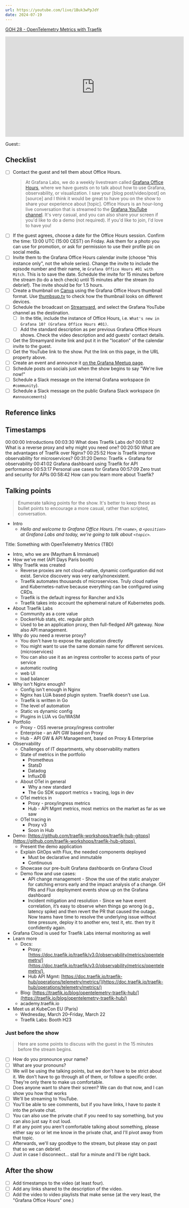 ```yaml
---
url: https://youtube.com/live/1Buk3wPpJdY
date: 2024-07-19
---
```

[GOH 28 - OpenTelemetry Metrics with Traefik](GOH%2028%20-%20OpenTelemetry%20Metrics%20with%20Traefik.md)

<iframe width="560" height="315" src="https://www.youtube.com/embed/1Buk3wPpJdY" title="YouTube video player" frameborder="0" allow="accelerometer; autoplay; clipboard-write; encrypted-media; gyroscope; picture-in-picture" allowfullscreen></iframe>


Guest:: 

## Checklist

- [ ] Contact the guest and tell them about Office Hours.
	> At Grafana Labs, we do a weekly livestream called [Grafana Office Hours](https://www.youtube.com/watch?v=uk7NoagbJ28&list=PLDGkOdUX1Ujrrse-cdj20RRah9hyHdxBu), where we have guests on to talk about how to use Grafana, observability, or visualization. I saw your [blog post/video/post] on [source] and I think it would be great to have you on the show to share your experience about [topic].
	Office Hours is an hour-long live conversation that is streamed to the [Grafana YouTube channel](https://youtube.com/@grafana). It's very casual, and you can also share your screen if you'd like to do a demo (not required). If you'd like to join, I'd love to have you! 
- [ ] If the guest agrees, choose a date for the Office Hours session. Confirm the time: 13:00 UTC (15:00 CEST) on Friday. Ask them for a photo you can use for promotion, or ask for permission to use their profile pic on social media.
- [ ] Invite them to the Grafana Office Hours calendar invite (choose "this instance only", not the whole series). Change the invite to include the episode number and their name, ie `Grafana Office Hours #01 with Mitch`. This is to save the date. Schedule the invite for 15 minutes before the stream (to do a tech check) until 15 minutes after the stream (to debrief). The invite should be for 1.5 hours.
- [ ] Create a thumbnail on [Canva](https://canva.com) using the Grafana Office Hours thumbnail format. Use [thumbsup.tv](https://thumbsup.tv) to check how the thumbnail looks on different devices.
- [ ] Schedule the broadcast on [Streamyard](https://streamyard.com), and select the Grafana YouTube channel as the destination.
	- [ ] In the title, include the instance of Office Hours, i.e. `What's new in Grafana 10? (Grafana Office Hours #01)`.
	- [ ] Add the standard description as per previous Grafana Office Hours shows. Check the video description and add guests' contact details.
- [ ] Get the Streamyard invite link and put it in the "location" of the calendar invite to the guest.
- [ ] Get the YouTube link to the show. Put the link on this page, in the URL property above.
- [ ] Create an event and announce it [on the Grafana Meetup page](https://www.meetup.com/grafana-friends-virtual-meetup-group/).
- [ ] Schedule posts on socials just when the show begins to say "We're live now!"
- [ ] Schedule a Slack message on the internal Grafana workspace (in `#community`).
- [ ] Schedule a Slack message on the public Grafana Slack workspace (in `#announcements`)

## Reference links



## Timestamps

00:00:00 Introductions
00:03:30 What does Traefik Labs do?
00:08:12 What is a reverse proxy and why might you need one?
00:20:50 What are the advantages of Traefik over Nginx?
00:25:52 How is Traefik improve observability for microservices?
00:31:20 Demo: Traefik + Grafana for observability
00:41:02 Grafana dashboard using Traefik for API performance
00:53:17 Personal use cases for Grafana
00:57:09 Zero trust and security for APIs
00:58:42 How can you learn more about Traefik?


## Talking points

> Enumerate talking points for the show. It's better to keep these as bullet points to encourage a more casual, rather than scripted, conversation.

- Intro
	- *Hello and welcome to Grafana Office Hours. I'm `<name>`, a `<position>` at Grafana Labs and today, we're going to talk about `<topic>`.*

Title: Something with OpenTelemetry Metrics (TBD)


- Intro, who we are (Maytham & Immánuel)  
- How we’ve met (API Days Paris booth)    
- Why Traefik was created
	- Reverse proxies are not cloud-native, dynamic configuration did not exist. Service discovery was very early/nonexistent.
	- Traefik automates thousands of microservices. Truly cloud native and Kubernetes-native because everything can be configured using CRDs.
	- Traefik is the default ingress for Rancher and k3s
	- Traefik takes into account the ephemeral nature of Kubernetes pods.
- About Traefik Labs
	- Community as a core value
	- DockerHub stats, etc. regular pitch
	- Used to be an application proxy, then full-fledged API gateway. Now also API management.
- Why do you need a reverse proxy?
	- You don't have to expose the application directly
	- You might want to use the same domain name for different services. (microservices)
	- You can also use it as an ingress controller to access parts of your service
	- automatic routing
	- web UI
	- load balancer
- Why isn't Nginx enough?
	- Config isn't enough in Nginx
	- Nginx has LUA based plugin system. Traefik doesn't use Lua.
	- Traefik is written in Go
	- The level of automation
	- Static vs dynamic config
	- Plugins in LUA vs Go/WASM
- Portfolio
	- Proxy - OSS reverse proxy/ingress controller
	- Enterprise - an API GW based on Proxy
	- Hub - API GW & API Management, based on Proxy & Enterprise
- Observability
	- Challenges of IT departments, why observability matters
	- State of metrics in the portfolio
		- Prometheus
		- StatsD
		- Datadog
		- InfluxDB
	- About OTel in general
		- Why a new standard
		- The Go SDK support metrics + tracing, logs in dev
	- OTel metrics in
		- Proxy - proxy/ingress metrics
		- Hub - API Mgmt metrics, most metrics on the market as far as we saw
	- OTel tracing in
		- Proxy v3
		- Soon in Hub
- Demo: [https://github.com/traefik-workshops/traefik-hub-gitops](https://github.com/traefik-workshops/traefik-hub-gitops) 
	- Present the demo application
	- Explain GitOps with Flux, the needed components deployed
		- Must be declarative and immutable
		- Continuous
	- Showcase our pre-built Grafana dashboards on Grafana Cloud
	- Demo flow and use cases:
		- API change management - Show the use of the static analyzer for catching errors early and the impact analysis of a change. GH PRs and Flux deployment events show up on the Grafana dashboard
		- Incident mitigation and resolution - Since we have event correlation, it’s easy to observe when things go wrong (e.g., latency spike) and then revert the PR that caused the outage. Now teams have time to resolve the underlying issue without time pressure, deploy it to another env, test it, etc. then try it confidently again.
- Grafana Cloud is used for Traefik Labs internal monitoring as well
- Learn more
	- Docs: 
		- Proxy: [https://doc.traefik.io/traefik/v3.0/observability/metrics/opentelemetry/](https://doc.traefik.io/traefik/v3.0/observability/metrics/opentelemetry/) 
		- Hub API Mgmt: [https://doc.traefik.io/traefik-hub/operations/telemetry/metrics/](https://doc.traefik.io/traefik-hub/operations/telemetry/metrics/)
	- Blog: [https://traefik.io/blog/opentelemetry-traefik-hub/](https://traefik.io/blog/opentelemetry-traefik-hub/)
	- academy.traefik.io
- Meet us at KubeCon EU (Paris)
	- Wednesday, March 20–Friday, March 22
	- Traefik Labs: Booth H23

### Just before the show

> Here are some points to discuss with the guest in the 15 minutes before the stream begins.

- [ ] How do you pronounce your name?
- [ ] What are your pronouns?
- [ ] We will be using the talking points, but we don't have to be strict about it. We don't have to go through all of them, or follow a specific order. They're only there to make us comfortable.
- [ ] Does anyone want to share their screen? We can do that now, and I can show you how that works
- [ ] We'll be streaming to YouTube.
- [ ] You'll be able to see comments, but if you have links, I have to paste it into the private chat.
- [ ] You can also use the private chat if you need to say something, but you can also just say it out loud.
- [ ] If at any point you aren't comfortable talking about something, please either say so or let me know in the private chat, and I'll pivot away from that topic.
- [ ] Afterwards, we'll say goodbye to the stream, but please stay on past that so we can debrief.
- [ ] Just in case I disconnect... stall for a minute and I'll be right back.

## After the show

- [ ] Add timestamps to the video (at least four).
- [ ] Add any links shared to the description of the video.
- [ ] Add the video to video playlists that make sense (at the very least, the "Grafana Office Hours" one.)